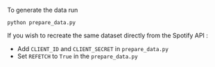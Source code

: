 To generate the data run 

```
python prepare_data.py
```

If you wish to recreate the same dataset directly from the Spotify API :

 - Add `CLIENT_ID` and `CLIENT_SECRET` in `prepare_data.py`
 - Set `REFETCH` to `True` in the `prepare_data.py`